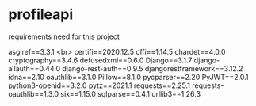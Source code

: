 # profileapi

requirements need for this project 

asgiref==3.3.1 <br\>
certifi==2020.12.5
cffi==1.14.5
chardet==4.0.0
cryptography==3.4.6
defusedxml==0.6.0
Django==3.1.7
django-allauth==0.44.0
django-rest-auth==0.9.5
djangorestframework==3.12.2
idna==2.10
oauthlib==3.1.0
Pillow==8.1.0
pycparser==2.20
PyJWT==2.0.1
python3-openid==3.2.0
pytz==2021.1
requests==2.25.1
requests-oauthlib==1.3.0
six==1.15.0
sqlparse==0.4.1
urllib3==1.26.3

